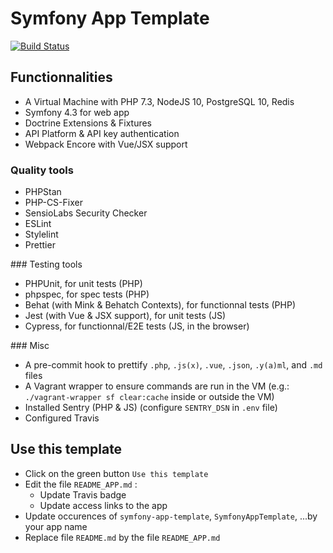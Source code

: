 # Symfony App Template

[![Build Status](https://travis-ci.com/Kocal/symfony-app-template.svg?branch=master)](https://travis-ci.com/Kocal/symfony-app-template)

## Functionnalities

- A Virtual Machine with PHP 7.3, NodeJS 10, PostgreSQL 10, Redis
- Symfony 4.3 for web app
- Doctrine Extensions & Fixtures
- API Platform & API key authentication
- Webpack Encore with Vue/JSX support

### Quality tools

- PHPStan
- PHP-CS-Fixer
- SensioLabs Security Checker
- ESLint
- Stylelint
- Prettier

### Testing tools

- PHPUnit, for unit tests (PHP)
- phpspec, for spec tests (PHP)
- Behat (with Mink & Behatch Contexts), for functionnal tests (PHP)
- Jest (with Vue & JSX support), for unit tests (JS)
- Cypress, for functionnal/E2E tests (JS, in the browser)

### Misc

- A pre-commit hook to prettify `.php`, `.js(x)`, `.vue`, `.json`, `.y(a)ml`, and `.md` files
- A Vagrant wrapper to ensure commands are run in the VM (e.g.: `./vagrant-wrapper sf clear:cache` inside or outside the VM)
- Installed Sentry (PHP & JS) (configure `SENTRY_DSN` in `.env` file)
- Configured Travis

## Use this template

- Click on the green button `Use this template`
- Edit the file `README_APP.md` :
  - Update Travis badge
  - Update access links to the app
- Update occurences of `symfony-app-template`, `SymfonyAppTemplate`, ...by your app name
- Replace file `README.md` by the file `README_APP.md`
